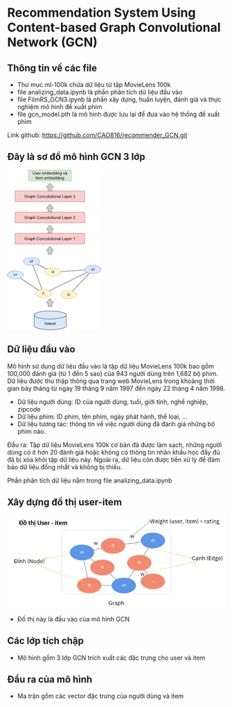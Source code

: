 # Recommendation System Using Content-based Graph Convolutional Network (GCN)
## Thông tin về các file
- Thư mục ml-100k chứa dữ liệu từ tập MovieLens 100k
- file analizing_data.ipynb là phần phân tích dữ liệu đầu vào
- file FilmRS_GCN3.ipynb là phần xây dựng, huấn luyện, đánh giá và thực nghiệm mô hình đề xuất phim
- file gcn_model.pth là mô hình được lưu lại để đưa vào hệ thống đề xuất phim

Link github: https://github.com/CAO816/recommender_GCN.git
## Đây là sơ đồ mô hình GCN 3 lớp
![alt text](./image/SoDoMoHinh.png)
## Dữ liệu đầu vào
Mô hình sử dụng dữ liệu đầu vào là tập dữ liệu MovieLens 100k bao gồm 100,000 đánh giá (từ 1 đến 5 sao) của 943 người dùng trên 1,682 bộ phim. Dữ liệu được thu thập thông qua trang web MovieLens trong khoảng thời gian bảy tháng từ ngày 19 tháng 9 năm 1997 đến ngày 22 tháng 4 năm 1998.
- Dữ liệu người dùng: ID của người dùng, tuổi, giới tính, nghề nghiệp, zipcode
- Dữ liệu phim: ID phim, tên phim, ngày phát hành, thể loại, …
- Dữ liệu tương tác: thông tin về việc người dùng đã đánh giá những bộ phim nào.

Đầu ra: Tập dữ liệu MovieLens 100k cơ bản đã được làm sạch, những người dùng có ít hơn 20 đánh giá hoặc không có thông tin nhân khẩu học đầy đủ đã bị xóa khỏi tập dữ liệu này. Ngoài ra, dữ liệu còn được tiền xử lý để đảm bảo dữ liệu đồng nhất và không bị thiếu. 

Phần phân tích dữ liệu nằm trong file analizing_data.ipynb
## Xây dựng đồ thị user-item
![alt text](./image/Graph_user_item.png)
- Đồ thị này là đầu vào của mô hình GCN
## Các lớp tích chập
- Mô hình gồm 3 lớp GCN trích xuất các đặc trưng cho user và item
## Đầu ra của mô hình
- Ma trận gồm các vector đặc trưng của người dùng và item
